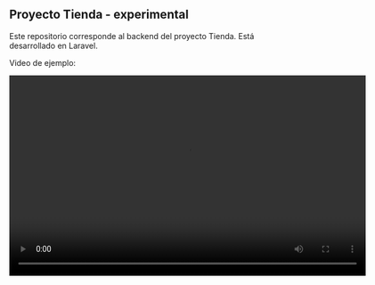 <h2>Proyecto Tienda - experimental</h2>


Este repositorio corresponde al backend del proyecto Tienda.
Está desarrollado en Laravel.


Video de ejemplo: 

<video src="https://drive.google.com/file/d/1hQoXFwSALMKoiGLDpq5lQrO0pVg8z72l/view?usp=drive_link" controls width="640" height="360">
</video>

